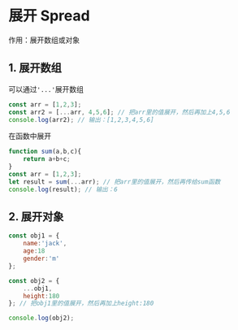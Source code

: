 # 展开 Spread
作用：展开数组或对象
## 1. 展开数组
可以通过`'...'`展开数组
```js
const arr = [1,2,3];
const arr2 = [...arr, 4,5,6]; // 把arr里的值展开，然后再加上4,5,6
console.log(arr2); // 输出：[1,2,3,4,5,6]
```
在函数中展开
```js
function sum(a,b,c){
    return a+b+c;
}
const arr = [1,2,3];
let result = sum(...arr); // 把arr里的值展开，然后再传给sum函数
console.log(result); // 输出：6
```
## 2. 展开对象
```js
const obj1 = {
    name:'jack',
    age:18
    gender:'m'
};

const obj2 = {
    ...obj1,
    height:180
}; // 把obj1里的值展开，然后再加上height:180

console.log(obj2);
```

